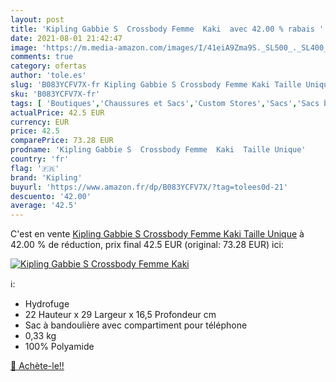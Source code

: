 ```yaml
---
layout: post
title: 'Kipling Gabbie S  Crossbody Femme  Kaki  avec 42.00 % rabais '
date: 2021-08-01 21:42:47
image: 'https://m.media-amazon.com/images/I/41eiA9Zma9S._SL500_._SL400_.jpg'
comments: true
category: ofertas
author: 'tole.es'
slug: 'B083YCFV7X-fr Kipling Gabbie S Crossbody Femme Kaki Taille Unique'
sku: 'B083YCFV7X-fr'
tags: [ 'Boutiques','Chaussures et Sacs','Custom Stores','Sacs','Sacs bandoulière femme','Sacs à main femme','kipling', ]
actualPrice: 42.5 EUR
currency: EUR
price: 42.5
comparePrice: 73.28 EUR
prodname: 'Kipling Gabbie S  Crossbody Femme  Kaki  Taille Unique'
country: 'fr'
flag: '🇫🇷'
brand: 'Kipling'
buyurl: 'https://www.amazon.fr/dp/B083YCFV7X/?tag=tolees0d-21'
descuento: '42.00'
average: '42.5'
---
```


C'est en vente [Kipling Gabbie S  Crossbody Femme  Kaki  Taille Unique](https://www.amazon.fr/dp/B083YCFV7X/?tag=tolees0d-21)  à  42.00 % de réduction, prix final  42.5 EUR (original: 73.28 EUR) ici:

[![Kipling Gabbie S  Crossbody Femme  Kaki ](https://m.media-amazon.com/images/I/41eiA9Zma9S._SL500_._SL400_.jpg)](https://www.amazon.fr/dp/B083YCFV7X/?tag=tolees0d-21)

ℹ️:

- Hydrofuge
- 22 Hauteur x 29 Largeur x 16,5 Profondeur cm
- Sac à bandoulière avec compartiment pour téléphone
- 0,33 kg
- 100% Polyamide

[🛒 Achète-le!!](https://www.amazon.fr/dp/B083YCFV7X/?tag=tolees0d-21)
